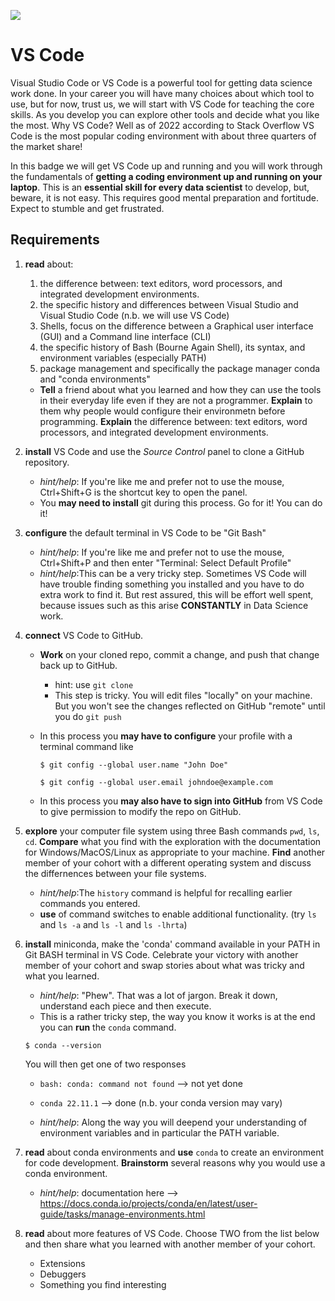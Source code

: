 ![](https://github.com/UVADS/orientation-technical/blob/main/content/images/vscode-badge.png)

# VS Code

Visual Studio Code or VS Code is a powerful tool for getting data science work done. In your career you will have many choices about which tool to use, but for now, trust us, we will start with VS Code for teaching the core skills. As you develop you can explore other tools and decide what you like the most.
Why VS Code? Well as of 2022 according to Stack Overflow VS Code is the most popular coding environment with about three quarters of the market share!

In this badge we will get VS Code up and running and you will work through the fundamentals of **getting a coding environment up and running on your laptop**. This is an **essential skill for every data scientist** to develop, but, beware, it is not easy. This requires good mental preparation and fortitude. Expect to stumble and get frustrated.


## Requirements

1. **read** about:
   1. the difference between: text editors, word processors, and integrated development environments.
   2. the specific history and differences between Visual Studio and Visual Studio Code (n.b. we will use VS Code)
   3. Shells, focus on the difference between a Graphical user interface (GUI) and a Command line interface (CLI)
   4. the specific history of Bash (Bourne Again Shell), its syntax, and environment variables (especially PATH)
   5. package management and specifically the package manager conda and "conda environments"

   * **Tell** a friend about what you learned and how they can use the tools in their everyday life even if they are not a programmer. **Explain** to them why people would configure their environmetn before programming. **Explain** the difference between: text editors, word processors, and integrated development environments.

2. **install** VS Code and use the *Source Control* panel to clone a GitHub repository.
   * *hint/help*: If you're like me and prefer not to use the mouse, Ctrl+Shift+G is the shortcut key to open the panel.
   * You **may need to install** git during this process. Go for it! You can do it!

3. **configure** the default terminal in VS Code to be "Git Bash"
   * *hint/help*: If you're like me and prefer not to use the mouse, Ctrl+Shift+P and then enter "Terminal: Select Default Profile"
   * *hint/help*:This can be a very tricky step. Sometimes VS Code will have trouble finding something you installed and you have to do extra work to find it. But rest assured, this will be effort well spent, because issues such as this arise **CONSTANTLY** in Data Science work.

4. **connect** VS Code to GitHub.
   * **Work** on your cloned repo, commit a change, and push that change back up to GitHub.
      * hint: use `git clone`
      * This step is tricky. You will edit files "locally" on your machine. But you won't see the changes reflected on GitHub "remote" until you do `git push`
   
   * In this process you **may have to configure** your profile with a terminal command like 
    
        `$ git config --global user.name "John Doe"`
   
        `$ git config --global user.email johndoe@example.com`
   * In this process you **may also have to sign into GitHub** from VS Code to give permission to modify the repo on GitHub.


5. **explore** your computer file system using three Bash commands `pwd`, `ls`, `cd`. **Compare** what you find with the exploration with the documentation for Windows/MacOS/Linux as appropriate to your machine. **Find** another member of your cohort with a different operating system and discuss the differnences between your file systems.
   * *hint/help*:The `history` command is helpful for recalling earlier commands you entered.
   * **use** of command switches to enable additional functionality. (try `ls` and `ls -a` and `ls -l` and `ls -lhrta`)


6. **install** miniconda, make the 'conda' command available in your PATH in Git BASH terminal in VS Code. Celebrate your victory with another member of your cohort and swap stories about what was tricky and what you learned.
    * *hint/help*: "Phew". That was a lot of jargon. Break it down, understand each piece and then execute.
    * This is a rather tricky step, the way you know it works is at the end you can **run** the `conda` command.

     `$ conda --version`
     
     You will then get one of two responses
     * `bash: conda: command not found` --> not yet done
     * `conda 22.11.1` --> done (n.b. your conda version may vary) 

    * *hint/help*: Along the way you will deepend your understanding of environment variables and in particular the PATH variable.

7. **read** about conda environments and **use** `conda` to create an environment for code development. **Brainstorm** several reasons why you would use a conda environment.
     * *hint/help*: documentation here --> https://docs.conda.io/projects/conda/en/latest/user-guide/tasks/manage-environments.html


8. **read** about more features of VS Code. Choose TWO from the list below and then share what you learned with another member of your cohort.
   * Extensions
   * Debuggers
   * Something you find interesting



